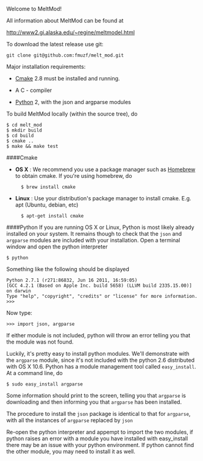 Welcome to MeltMod!

All information about MeltMod can be found at

<http://www2.gi.alaska.edu/~regine/meltmodel.html>
   
To download the latest release use git:

    git clone git@github.com:fmuzf/melt_mod.git

Major installation requirements:

  *  [Cmake](http://www.cmake.org/) 2.8 must be installed and running.

  *  A C - compiler

  * [Python](http://www.python.org/) 2, with the json and argparse modules

To build MeltMod locally (within the source tree), do

    $ cd melt_mod
    $ mkdir build
    $ cd build
    $ cmake ..
    $ make && make test
    
####Cmake
- __OS X__ : We recommend you use a package manager such as [Homebrew](http://mxcl.github.com/homebrew/)
to obtain cmake. If you're using homebrew, do

        $ brew install cmake

- __Linux__ : Use your distribution's package manager to install cmake. E.g. apt (Ubuntu, debian, etc)

        $ apt-get install cmake

####Python
If you are running OS X or Linux, Python is most likely already installed on your system.
It remains though to check that the ``json`` and ``argparse`` modules are included with your installation.
Open a terminal window and open the python interpreter

    $ python
    
Something like the following should be displayed

    Python 2.7.1 (r271:86832, Jun 16 2011, 16:59:05) 
    [GCC 4.2.1 (Based on Apple Inc. build 5658) (LLVM build 2335.15.00)] on darwin
    Type "help", "copyright", "credits" or "license" for more information.
    >>>

Now type:

    >>> import json, argparse

If either module is not included, python will throw an error telling you that
the module was not found.

Luckily, it's pretty easy to install python modules. We'll demonstrate with
the ``argparse`` module, since it's not included with the python 2.6 distributed
with OS X 10.6. Python has a module management tool called ``easy_install``.
At a command line, do
   
    $ sudo easy_install argparse

Some information should print to the screen, telling you that 
``argparse`` is downloading and then informing you
that ``argparse`` has been installed.

The procedure to install the ``json`` package is identical to that for
``argparse``, with all the instances of ``argparse`` replaced by ``json``

Re-open the python interpreter and appempt to import the two modules, 
if python raises an error with a module you have installed with easy_install
there may be an issue with your python environment. If python cannot find the
other module, you may need to install it as well.
